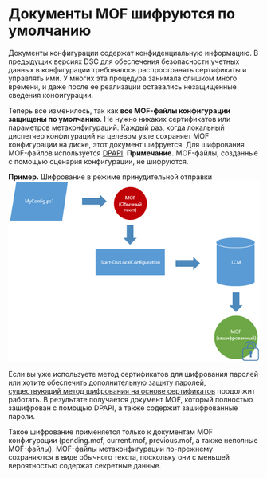 # Документы MOF шифруются по умолчанию

Документы конфигурации содержат конфиденциальную информацию. В предыдущих версиях DSC для обеспечения безопасности учетных данных в конфигурации требовалось распространять сертификаты и управлять ими. У многих эта процедура занимала слишком много времени, и даже после ее реализации оставались незащищенные сведения конфигурации. 

Теперь все изменилось, так как **все MOF-файлы конфигурации защищены по умолчанию**. Не нужно никаких сертификатов или параметров метаконфигураций. Каждый раз, когда локальный диспетчер конфигураций на целевом узле сохраняет MOF конфигурации на диске, этот документ шифруется. Для шифрования MOF-файлов используется [DPAPI](https://msdn.microsoft.com/en-us/library/ms995355.aspx). **Примечание.** MOF-файлы, созданные с помощью сценария конфигурации, не шифруются.

**Пример.** Шифрование в режиме принудительной отправки ![Шифрование MOF-файлов](../images/MOF_Encryption.jpg)

Если вы уже используете метод сертификатов для шифрования паролей или хотите обеспечить дополнительную защиту паролей, [существующий метод шифрования на основе сертификатов](https://msdn.microsoft.com/en-us/powershell/dsc/securemof) продолжит работать. В результате получается документ MOF, который полностью зашифрован с помощью DPAPI, а также содержит зашифрованные пароли.

Такое шифрование применяется только к документам MOF конфигурации (pending.mof, current.mof, previous.mof, а также неполные MOF-файлы). MOF-файлы метаконфигурации по-прежнему сохраняются в виде обычного текста, поскольку они с меньшей вероятностью содержат секретные данные.


<!--HONumber=Aug16_HO3-->


